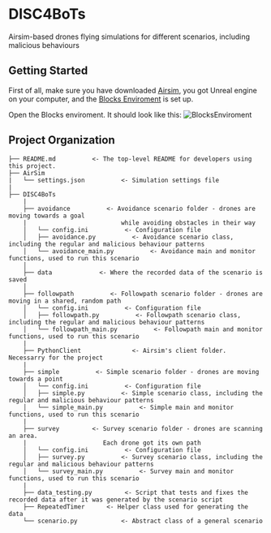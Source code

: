 # DISC4BoTs
Airsim-based drones flying simulations for different scenarios, including malicious behaviours

## Getting Started
First of all, make sure you have downloaded [Airsim](https://github.com/microsoft/AirSim), you got Unreal engine on your computer, and the [Blocks Enviroment](https://microsoft.github.io/AirSim/unreal_blocks/) is set up.

Open the Blocks enviroment. It should look like this:
![BlocksEnviroment](https://pasteboard.co/JNSi4Cn.png)

## Project Organization

    ├── README.md          <- The top-level README for developers using this project.
    ├── AirSim
    |   └── settings.json          <- Simulation settings file
    |
    ├── DISC4BoTs
        |
        ├── avoidance          <- Avoidance scenario folder - drones are moving towards a goal 
        |                          while avoiding obstacles in their way          
        │   └── config.ini          <- Configuration file
        │   ├── avoidance.py          <- Avoidance scenario class, including the regular and malicious behaviour patterns
        │   └── avoidance_main.py          <- Avoidance main and monitor functions, used to run this scenario
        │
        ├── data             <- Where the recorded data of the scenario is saved
        │
        ├── followpath          <- Followpath scenario folder - drones are moving in a shared, random path
        │   └── config.ini          <- Configuration file
        │   ├── followpath.py          <- Followpath scenario class, including the regular and malicious behaviour patterns
        │   └── followpath_main.py          <- Followpath main and monitor functions, used to run this scenario
        |
        ├── PythonClient              <- Airsim's client folder. Necessarry for the project
        |
        ├── simple          <- Simple scenario folder - drones are moving towards a point
        │   └── config.ini          <- Configuration file
        │   ├── simple.py          <- Simple scenario class, including the regular and malicious behaviour patterns
        │   └── simple_main.py          <- Simple main and monitor functions, used to run this scenario
        |
        ├── survey         <- Survey scenario folder - drones are scanning an area.
        |                     Each drone got its own path
        │   └── config.ini          <- Configuration file
        │   ├── survey.py          <- Survey scenario class, including the regular and malicious behaviour patterns
        │   └── survey_main.py          <- Survey main and monitor functions, used to run this scenario
        |
        ├── data_testing.py         <- Script that tests and fixes the recorded data after it was generated by the scenario script
        ├── RepeatedTimer      <- Helper class used for generating the data
        └── scenario.py            <- Abstract class of a general scenario
    
